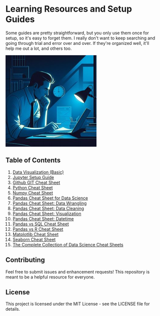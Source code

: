 # Learning Resources and Setup Guides

Some guides are pretty straightforward, but you only use them once for setup, so it's easy to forget them. I really don't want to keep searching and going through trial and error over and over. If they're organized well, it'll help me out a lot, and others too.

![data_analysis_night](https://github.com/vialliw/Hyperion_Data_Science_Bootcamp/blob/main/image/data_analysis_night.jpg?raw=true)

## Table of Contents

1. [Data Visualization (Basic)](Data_Visualization%20(Basic).md)
2. [Jupyter Setup Guide](jupyter-setup-guide.md)
3. [Github GIT Cheat Sheet](https://education.github.com/git-cheat-sheet-education.pdf)
4. [Python Cheat Sheet](https://cdn.codewithmosh.com/image/upload/v1702942822/cheat-sheets/python.pdf)
5. [Numpy Cheat Sheet](https://assets.datacamp.com/blog_assets/Numpy_Python_Cheat_Sheet.pdf)
6. [Pandas Cheat Sheet for Data Science](https://datascientyst.com/pandas-cheat-sheet-for-data-science)
7. [Pandas Cheat Sheet: Data Wrangling](https://pandas.pydata.org/Pandas_Cheat_Sheet.pdf)
8. [Pandas Cheat Sheet: Data Cleaning](https://datascientyst.com/pandas-cheat-sheet-data-cleaning)
9. [Pandas Cheat Sheet: Visualization](https://datascientyst.com/pandas-visualization-cheat-sheet)
10. [Pandas Cheat Sheet: Datetime](https://datascientyst.com/pandas-datetime-cheat-sheet/)
11. [Pandas vs SQL Cheat Sheet](https://datascientyst.com/pandas-vs-sql-cheat-sheet/)
12. [Pandas vs R Cheat Sheet](https://datascientyst.com/pandas-vs-r-cheat-sheet/)
13. [Matplotlib Cheat Sheet](https://matplotlib.org/cheatsheets/cheatsheets.pdf)
14. [Seaborn Cheat Sheet](https://s3.amazonaws.com/assets.datacamp.com/blog_assets/Python_Seaborn_Cheat_Sheet.pdf)
15. [The Complete Collection of Data Science Cheat Sheets](https://www.kdnuggets.com/publications/sheets/The_Complete_Collection_of_Data_Science_Cheatsheets_KDnuggets.pdf)

## Contributing

Feel free to submit issues and enhancement requests! This repository is meant to be a helpful resource for everyone.

## License

This project is licensed under the MIT License - see the LICENSE file for details.
